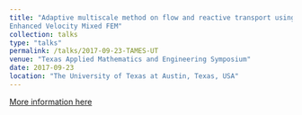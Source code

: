 ```yaml
---
title: "Adaptive multiscale method on flow and reactive transport using numerical homogenization and 
Enhanced Velocity Mixed FEM"
collection: talks
type: "talks"
permalink: /talks/2017-09-23-TAMES-UT
venue: "Texas Applied Mathematics and Engineering Symposium"
date: 2017-09-23
location: "The University of Texas at Austin, Texas, USA"
---
```


[More information here](http://tames.io/)
